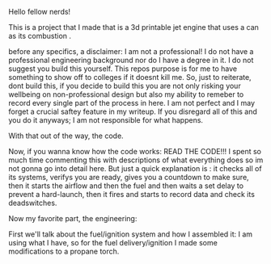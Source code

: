 Hello fellow nerds!

This is a project that I made that is a 3d printable jet engine that uses a can as its combustion . 

before any specifics, a disclaimer: I am not a professional!
I do not have a professional engineering background nor do I have a degree in it. 
I do not suggest you build this yourself. This repos purpose is for me to have something to show off to colleges if it doesnt kill me. So,
just to reiterate, dont build this, if you decide to build this you are not only risking your wellbeing on non-professional design
but also my ability to remeber to record every single part of the process in here. I am not perfect and I may forget a crucial 
saftey feature in my writeup. If you disregard all of this and you do it anyways; I am not responsible for what happens.  

With that out of the way, the code.

Now, if you wanna know how the code works:
READ THE CODE!!! 
I spent so much time commenting this with descriptions of what everything does so im not gonna go into detail here.
But just a quick explanation is : it checks all of its systems, verifys you are ready, gives you a countdown to make sure, then it starts the airflow and then the fuel and then waits a set delay to prevent a hard-launch, then it fires and starts to record data and check its deadswitches. 

Now my favorite part, the engineering:

First we'll talk about the fuel/ignition system and how I assembled it: 
I am using what I have, so for the fuel delivery/ignition I made some modifications to a propane torch. 
